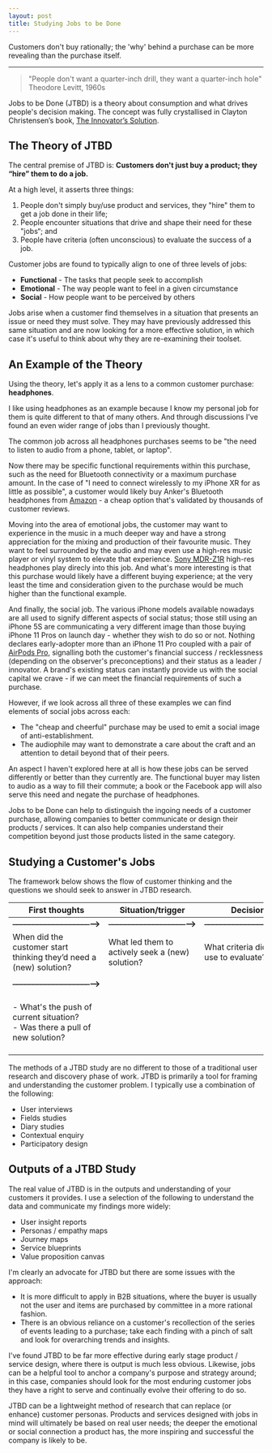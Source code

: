 ```yaml
---
layout: post
title: Studying Jobs to be Done
---
```


Customers don't buy rationally; the 'why' behind a purchase can be more revealing than the purchase itself.

---

> "People don't want a quarter-inch drill, they want a quarter-inch hole" 
> Theodore Levitt, 1960s

Jobs to be Done (JTBD) is a theory about consumption and what drives people's decision making. The concept was fully crystallised in Clayton Christensen’s book, [The Innovator’s Solution](http://www.businesstraining.com.mx/egaii/docs/The%20Innovators%20Solution.pdf). 

## The Theory of JTBD

The central premise of JTBD is:
**Customers don't just buy a product; they “hire” them to do a job.**

At a high level, it asserts three things:

1. People don't simply buy/use product and services, they "hire" them to get a job done in their life;
2. People encounter situations that drive and shape their need for these "jobs“; and
3. People have criteria (often unconscious) to evaluate the success of a job.

Customer jobs are found to typically align to one of three levels of jobs:

* **Functional** - The tasks that people seek to accomplish
* **Emotional** - The way people want to feel in a given circumstance
* **Social** - How people want to be perceived by others

Jobs arise when a customer find themselves in a situation that presents an issue or need they must solve. They may have previously addressed this same situation and are now looking for a more effective solution, in which case it's useful to think about why they are re-examining their toolset.

## An Example of the Theory

Using the theory, let's apply it as a lens to a common customer purchase: **headphones**. 

I like using headphones as an example because I know my personal job for them is quite different to that of many others. And through discussions I've found an even wider range of jobs than I previously thought.

The common job across all headphones purchases seems to be "the need to listen to audio from a phone, tablet, or laptop". 

Now there may be specific functional requirements within this purchase, such as the need for Bluetooth connectivity or a maximum purchase amount. In the case of "I need to connect wirelessly to my iPhone XR for as little as possible", a customer would likely buy Anker's Bluetooth headphones from [Amazon](https://www.amazon.co.uk/dp/B07N8RYGC4/) - a cheap option that's validated by thousands of customer reviews.

Moving into the area of emotional jobs, the customer may want to experience in the music in a much deeper way and have a strong appreciation for the mixing and production of their favourite music. They want to feel surrounded by the audio and may even use a high-res music player or vinyl system to elevate that experience. [Sony MDR-Z1R](https://www.amazon.co.uk/dp/B01LD5GO7I) high-res headphones play direcly into this job. And what's more interesting is that this purchase would likely have a different buying experience; at the very least the time and consideration given to the purchase would be much higher than the functional example.

And finally, the social job. The various iPhone models available nowadays are all used to signify different aspects of social status; those still using an iPhone 5S are communicating a very different image than those buying iPhone 11 Pros on launch day - whether they wish to do so or not. Nothing declares early-adopter more than an iPhone 11 Pro coupled with a pair of [AirPods Pro](https://www.amazon.co.uk/dp/B07ZPML7NP/), signalling both the customer's financial success / recklessness (depending on the observer's preconceptions) and their status as a leader / innovator. A brand's existing status can instantly provide us with the social capital we crave - if we can meet the financial requirements of such a purchase.

However, if we look across all three of these examples we can find elements of social jobs across each:

* The "cheap and cheerful" purchase may be used to emit a social image of anti-establishment. 
* The audiophile may want to demonstrate a care about the craft and an attention to detail beyond that of their peers.

An aspect I haven't explored here at all is how these jobs can be served differently or better than they currently are. The functional buyer may listen to audio as a way to fill their commute; a book or the Facebook app will also serve this need and negate the purchase of headphones. 

Jobs to be Done can help to distinguish the ingoing needs of a customer purchase, allowing companies to better communicate or design their products / services. It can also help companies understand their competition beyond just those products listed in the same category.

## Studying a Customer's Jobs

The framework below shows the flow of customer thinking and the questions we should seek to answer in JTBD research.

| First thoughts  | Situation/trigger | Decision | Consume/use |
| ------------- | ------------- | ------------- | ------------- |
| **⎯⎯⎯⎯⎯⎯⎯⎯⎯⎯⎯⎯⎯⎯⎯⎯⎯⎯⎯⟶**  | **⎯⎯⎯⎯⎯⎯⎯⎯⎯⎯⎯⎯⎯⎯⎯⎯⎯⎯⎯⟶** | **⎯⎯⎯⎯⎯⎯⎯⎯⎯⎯⎯⎯⎯⎯⎯⎯⎯⎯⎯⟶**  | **⎯⎯⎯⎯⎯⎯⎯⎯⎯⎯⎯⎯⎯⎯⎯⎯⎯⎯⎯⟶**  |
| When did the customer start thinking they’d need a (new) solution?  | What led them to actively seek a (new) solution? | What criteria did they use to evaluate? | Did they achieve their conscious or unconscious goal? |
| | | | 
| **⎯⎯⎯⎯⎯⎯⎯⎯⎯⎯⎯⎯⎯⎯⎯⎯⎯⎯⎯⟶** |  |  | **⟵⎯⎯⎯⎯⎯⎯⎯⎯⎯⎯⎯⎯⎯⎯⎯⎯⎯⎯⎯** |
| - What's the push of current situation? <br>- Was there a pull of new solution? | | | - Do they have a strong allegiance to a current habit? <br>- What level of anxiety do they have about the new solution? |

The methods of a JTBD study are no different to those of a traditional user research and discovery phase of work. JTBD is primarily a tool for framing and understanding the customer problem. I typically use a combination of the following:

* User interviews
* Fields studies
* Diary studies
* Contextual enquiry
* Participatory design 

## Outputs of a JTBD Study 

The real value of JTBD is in the outputs and understanding of your customers it provides. I use a selection of the following to understand the data and communicate my findings more widely:

* User insight reports
* Personas / empathy maps
* Journey maps
* Service blueprints
* Value proposition canvas

I'm clearly an advocate for JTBD but there are some issues with the approach:

* It is more difficult to apply in B2B situations, where the buyer is usually not the user and items are purchased by committee in a more rational fashion.
* There is an obvious reliance on a customer's recollection of the series of events leading to a purchase; take each finding with a pinch of salt and look for overarching trends and insights.

I've found JTBD to be far more effective during early stage product / service design, where there is  output is much less obvious. Likewise, jobs can be a helpful tool to anchor a company's purpose and strategy around; in this case, companies should look for the most enduring customer jobs they have a right to serve and continually evolve their offering to do so.

JTBD can be a lightweight method of research that can replace (or enhance) customer personas. Products and services designed with jobs in mind will ultimately be based on real user needs; the deeper the emotional or social connection a product has, the more inspiring and successful the company is likely to be.


